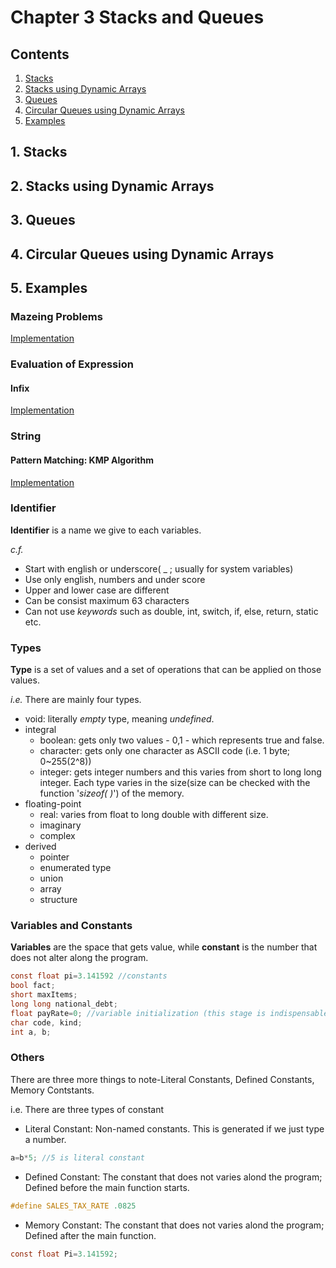 # Chapter 3 Stacks and Queues

## Contents
1. [Stacks](#1-stacks)
2. [Stacks using Dynamic Arrays](#2-stacks-using-dynamic-arrays)
3. [Queues](#3-queues)
4. [Circular Queues using Dynamic Arrays](#4-circular-queues-using-dynamic-arrays)
5. [Examples](#5-examples)

## 1. Stacks
## 2. Stacks using Dynamic Arrays
## 3. Queues
## 4. Circular Queues using Dynamic Arrays
## 5. Examples
### Mazeing Problems

[Implementation](https://github.com/mhnam/Data-Structure/blob/master/Chp3/maze_solve_v3.cpp)

### Evaluation of Expression

#### Infix

[Implementation](https://github.com/mhnam/Data-Structure/blob/master/Chp2/)

### String

#### Pattern Matching: KMP Algorithm
[Implementation](https://github.com/mhnam/Data-Structure/blob/master/Chp2/KMP_v2.cpp)


### Identifier
**Identifier** is a name we give to each variables.

_c.f._
- Start with english or underscore( _ ; usually for system variables)
- Use only english, numbers and under score
- Upper and lower case are different 
- Can be consist maximum 63 characters
- Can not use _keywords_ such as double, int, switch, if, else, return, static etc.

### Types
**Type** is a set of values and a set of operations that can be applied on those values.

_i.e._ There are mainly four types.

- void: literally _empty_ type, meaning _undefined_.
- integral
     - boolean: gets only two values - 0,1 - which represents true and false.
     - character: gets only one character as ASCII code (i.e. 1 byte; 0~255(2^8))
     - integer: gets integer numbers and this varies from short to long long integer. Each type varies in the size(size can be checked with the function '_sizeof( )_') of the memory.
- floating-point
     - real: varies from float to long double with different size.
     - imaginary
     - complex
- derived
     - pointer
     - enumerated type
     - union
     - array
     - structure

### Variables and Constants

**Variables** are the space that gets value, while **constant** is the number that does not alter along the program.
```c
const float pi=3.141592 //constants
bool fact;
short maxItems;
long long national_debt;
float payRate=0; //variable initialization (this stage is indispensable if we use the same variable repeatedly) 
char code, kind;
int a, b;
```

### Others

There are three more things to note-Literal Constants, Defined Constants, Memory Contstants.

i.e. There are three types of constant

- Literal Constant: Non-named constants. This is generated if we just type a number.

```c
a=b*5; //5 is literal constant
```

- Defined Constant: The constant that does not varies alond the program; Defined before the main function starts.

```c
#define SALES_TAX_RATE .0825
```

- Memory Constant: The constant that does not varies alond the program; Defined after the main function.

```c
const float Pi=3.141592;
```
